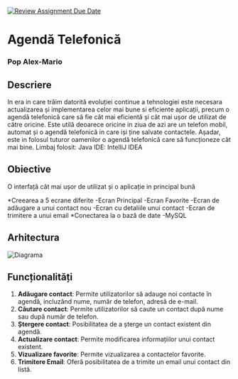 [![Review Assignment Due Date](https://classroom.github.com/assets/deadline-readme-button-22041afd0340ce965d47ae6ef1cefeee28c7c493a6346c4f15d667ab976d596c.svg)](https://classroom.github.com/a/ub5aCVal)
# Agendă Telefonică
### Pop Alex-Mario

## Descriere
In era in care trăim datorită evoluției continue a tehnologiei este necesara actualizarea și
implementarea celor mai bune si eficiente aplicații, precum o agendă telefonică care să fie
cât mai eficientă și cât mai ușor de utilizat de către oricine. Este utilă deoarece oricine in
ziua de azi are un telefon mobil, automat și o agendă telefonică in care iși ține salvate
contactele. Așadar, este in folosul tuturor oamenilor o agendă telefonică care să
funcționeze cât mai bine.
Limbaj folosit: Java
IDE: IntelliJ IDEA

## Obiective
O interfață cât mai ușor de utilizat și o aplicație in principal bună

*Creearea a 5 ecrane diferite
 -Ecran Principal
 -Ecran Favorite
 -Ecran de adăugare a unui contact nou
 -Ecran cu detaliile unui contact
 -Ecran de trimitere a unui email
*Conectarea la o bază de date
 -MySQL


## Arhitectura


![Diagrama](https://github.com/Programare-III-2024-2025/p3-proiect-gr7-PAlex237/blob/main/example.png)



## Funcționalități

1. **Adăugare contact**: Permite utilizatorilor să adauge noi contacte în agendă, incluzând nume, număr de telefon, adresă de e-mail.
2. **Căutare contact**: Permite utilizatorilor să caute un contact după nume sau după număr de telefon.
3. **Ștergere contact**: Posibilitatea de a șterge un contact existent din agendă.
4. **Actualizare contact**: Permite modificarea informațiilor unui contact existent.
5. **Vizualizare favorite**: Permite vizualizarea a contactelor favorite.
6. **Trimitere Email**: Oferă posibilitatea de a trimite un email unui contact din listă.



